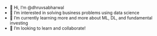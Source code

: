 - 👋 Hi, I’m @dhruvsabharwal
- 👀 I’m interested in solving business problems using data science
- 🌱 I’m currently learning more and more about ML, DL, and fundamental investing
- 💞️ I’m looking to learn and collaborate!
